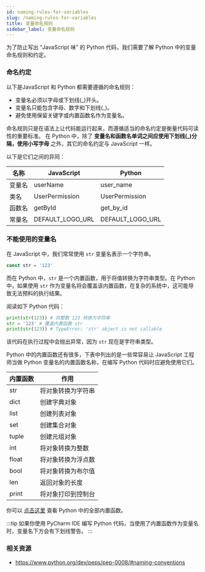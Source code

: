 ```yaml
---
id: naming-rules-for-variables
slug: /naming-rules-for-variables
title: 变量命名规则
sidebar_label: 变量命名规则
---
```


为了防止写出 “JavaScript 味” 的 Python 代码，我们需要了解 Python 中的变量命名规则和约定。

### 命名约定

以下是JavaScript 和 Python 都需要遵循的命名规则：

- 变量名必须以字母或下划线(\_)开头。
- 变量名只能包含字母、数字和下划线(\_)。
- 避免使用保留关键字或内置函数名作为变量名。

命名规则只是在语法上让代码能运行起来，而遵循适当的命名约定是衡量代码可读性的重要标准。
在 Python 中，除了 **变量名和函数名单词之间应使用下划线(\_)分隔，使用小写字母** 之外，其它的命名约定与 JavaScript 一样。

以下是它们之间的异同：

| 名称   | JavaScript       | Python           |
| ------ | ---------------- | ---------------- |
| 变量名 | userName         | user_name        |
| 类名   | UserPermission   | UserPermission   |
| 函数名 | getById          | get_by_id        |
| 常量名 | DEFAULT_LOGO_URL | DEFAULT_LOGO_URL |

### 不能使用的变量名

在 JavaScript 中，我们常常使用 `str` 变量名表示一个字符串。

```javascript
const str = '123'
```

而在 Python 中，`str` 是一个内置函数，用于将值转换为字符串类型。在 Python 中，如果使用 `str` 作为变量名将会覆盖该内置函数，在复杂的系统中，这可能导致无法预料的执行结果。

阅读如下 Python 代码：

```python
print(str(123)) # 将整数 123 转换为字符串
str = '123' # 覆盖内置函数 str
print(str(123)) # TypeError: 'str' object is not callable
```

该代码在执行过程中会抛出异常，因为 `str` 现在是字符串类型。

Python 中的内置函数还有很多，下表中列出的是一些常容易让 JavaScript 工程师当做 Python 变量名的内置函数名称，在编写 Python 代码时应避免使用它们。

| 内置函数 | 作用               |
| -------- | ------------------ |
| str      | 将对象转换为字符串 |
| dict     | 创建字典对象       |
| list     | 创建列表对象       |
| set      | 创建集合对象       |
| tuple    | 创建元组对象       |
| int      | 将对象转换为整数   |
| float    | 将对象转换为浮点数 |
| bool     | 将对象转换为布尔值 |
| len      | 返回对象的长度     |
| print    | 将对象打印到控制台 |

你可以 [点击这里](https://docs.python.org/3/library/functions.html) 查看 Python 中的全部内置函数。

:::tip
如果你使用 PyCharm IDE 编写 Python 代码，当使用了内置函数作为变量名时，变量名下方会有下划线警告。
:::

### 相关资源

- https://www.python.org/dev/peps/pep-0008/#naming-conventions
